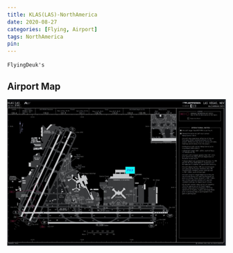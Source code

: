 ```yaml
---
title: KLAS(LAS)-NorthAmerica
date: 2020-08-27
categories: [Flying, Airport]
tags: NorthAmerica
pin:
---
```

`FlyingDeuk's`
>

## Airport Map
![las](/img/flying/airport/las_ap.jpg)
